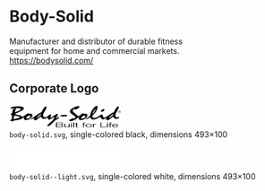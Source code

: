 # Body-Solid

Manufacturer and distributor of durable fitness   
equipment for home and commercial markets.  
https://bodysolid.com/


## Corporate Logo

<img src="body-solid.svg" alt="Logo in black" width="200"/><br/>
`body-solid.svg`,
single-colored black,
dimensions 493×100

<img src="body-solid--light.svg" alt="Logo in white" width="200"/><br/>
`body-solid--light.svg`,
single-colored white,
dimensions 493×100
